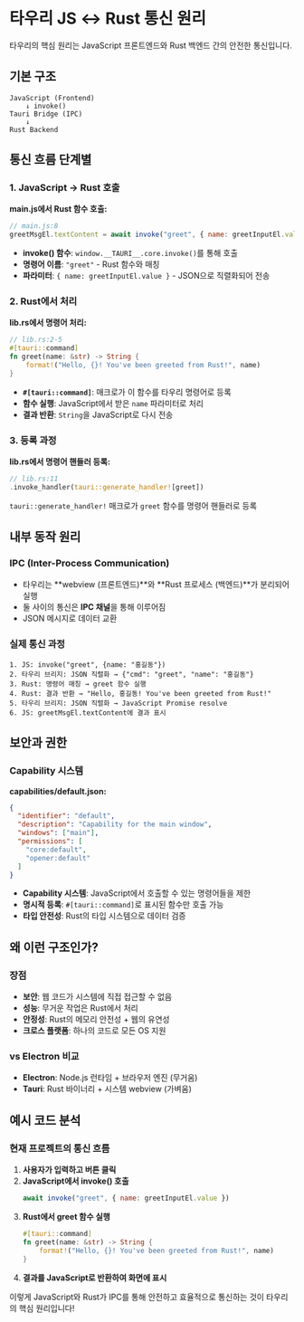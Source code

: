 # 타우리 JS ↔ Rust 통신 원리

타우리의 핵심 원리는 JavaScript 프론트엔드와 Rust 백엔드 간의 안전한 통신입니다.

## 기본 구조

```
JavaScript (Frontend) 
    ↓ invoke() 
Tauri Bridge (IPC)
    ↓ 
Rust Backend
```

## 통신 흐름 단계별

### 1. JavaScript → Rust 호출

**main.js에서 Rust 함수 호출:**
```javascript
// main.js:8
greetMsgEl.textContent = await invoke("greet", { name: greetInputEl.value });
```

- **invoke() 함수**: `window.__TAURI__.core.invoke()`를 통해 호출
- **명령어 이름**: `"greet"` - Rust 함수와 매칭
- **파라미터**: `{ name: greetInputEl.value }` - JSON으로 직렬화되어 전송

### 2. Rust에서 처리

**lib.rs에서 명령어 처리:**
```rust
// lib.rs:2-5
#[tauri::command]
fn greet(name: &str) -> String {
    format!("Hello, {}! You've been greeted from Rust!", name)
}
```

- **`#[tauri::command]`**: 매크로가 이 함수를 타우리 명령어로 등록
- **함수 실행**: JavaScript에서 받은 `name` 파라미터로 처리
- **결과 반환**: `String`을 JavaScript로 다시 전송

### 3. 등록 과정

**lib.rs에서 명령어 핸들러 등록:**
```rust
// lib.rs:11
.invoke_handler(tauri::generate_handler![greet])
```

`tauri::generate_handler!` 매크로가 `greet` 함수를 명령어 핸들러로 등록

## 내부 동작 원리

### IPC (Inter-Process Communication)
- 타우리는 **webview (프론트엔드)**와 **Rust 프로세스 (백엔드)**가 분리되어 실행
- 둘 사이의 통신은 **IPC 채널**을 통해 이루어짐
- JSON 메시지로 데이터 교환

### 실제 통신 과정
```
1. JS: invoke("greet", {name: "홍길동"})
2. 타우리 브리지: JSON 직렬화 → {"cmd": "greet", "name": "홍길동"}
3. Rust: 명령어 매칭 → greet 함수 실행
4. Rust: 결과 반환 → "Hello, 홍길동! You've been greeted from Rust!"
5. 타우리 브리지: JSON 직렬화 → JavaScript Promise resolve
6. JS: greetMsgEl.textContent에 결과 표시
```

## 보안과 권한

### Capability 시스템
**capabilities/default.json:**
```json
{
  "identifier": "default",
  "description": "Capability for the main window",
  "windows": ["main"],
  "permissions": [
    "core:default",
    "opener:default"
  ]
}
```

- **Capability 시스템**: JavaScript에서 호출할 수 있는 명령어들을 제한
- **명시적 등록**: `#[tauri::command]`로 표시된 함수만 호출 가능
- **타입 안전성**: Rust의 타입 시스템으로 데이터 검증

## 왜 이런 구조인가?

### 장점
- **보안**: 웹 코드가 시스템에 직접 접근할 수 없음
- **성능**: 무거운 작업은 Rust에서 처리
- **안정성**: Rust의 메모리 안전성 + 웹의 유연성
- **크로스 플랫폼**: 하나의 코드로 모든 OS 지원

### vs Electron 비교
- **Electron**: Node.js 런타임 + 브라우저 엔진 (무거움)
- **Tauri**: Rust 바이너리 + 시스템 webview (가벼움)

## 예시 코드 분석

### 현재 프로젝트의 통신 흐름

1. **사용자가 입력하고 버튼 클릭**
2. **JavaScript에서 invoke() 호출**
   ```javascript
   await invoke("greet", { name: greetInputEl.value })
   ```
3. **Rust에서 greet 함수 실행**
   ```rust
   #[tauri::command]
   fn greet(name: &str) -> String {
       format!("Hello, {}! You've been greeted from Rust!", name)
   }
   ```
4. **결과를 JavaScript로 반환하여 화면에 표시**

이렇게 JavaScript와 Rust가 IPC를 통해 안전하고 효율적으로 통신하는 것이 타우리의 핵심 원리입니다!